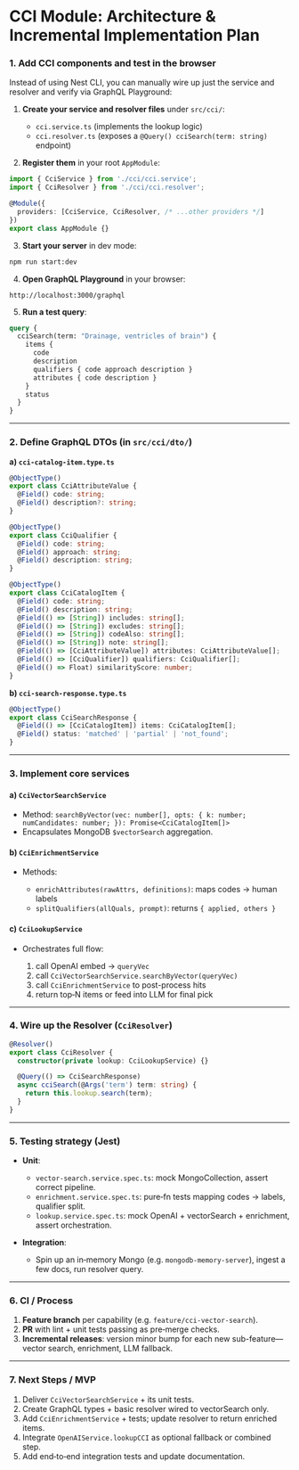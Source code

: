 # CCI Module: Architecture & Incremental Implementation Plan

### 1. Add CCI components and test in the browser

Instead of using Nest CLI, you can manually wire up just the service and resolver and verify via GraphQL Playground:

1. **Create your service and resolver files** under `src/cci/`:

   * `cci.service.ts` (implements the lookup logic)
   * `cci.resolver.ts` (exposes a `@Query() cciSearch(term: string)` endpoint)

2. **Register them** in your root `AppModule`:

```ts
import { CciService } from './cci/cci.service';
import { CciResolver } from './cci/cci.resolver';

@Module({
  providers: [CciService, CciResolver, /* ...other providers */]
})
export class AppModule {}
```

3. **Start your server** in dev mode:

```bash
npm run start:dev
```

4. **Open GraphQL Playground** in your browser:

```
http://localhost:3000/graphql
```

5. **Run a test query**:

```graphql
query {
  cciSearch(term: "Drainage, ventricles of brain") {
    items {
      code
      description
      qualifiers { code approach description }
      attributes { code description }
    }
    status
  }
}
```

---

### 2. Define GraphQL DTOs (in `src/cci/dto/`)

**a) `cci-catalog-item.type.ts`**

```ts
@ObjectType()
export class CciAttributeValue {
  @Field() code: string;
  @Field() description?: string;
}

@ObjectType()
export class CciQualifier {
  @Field() code: string;
  @Field() approach: string;
  @Field() description: string;
}

@ObjectType()
export class CciCatalogItem {
  @Field() code: string;
  @Field() description: string;
  @Field(() => [String]) includes: string[];
  @Field(() => [String]) excludes: string[];
  @Field(() => [String]) codeAlso: string[];
  @Field(() => [String]) note: string[];
  @Field(() => [CciAttributeValue]) attributes: CciAttributeValue[];
  @Field(() => [CciQualifier]) qualifiers: CciQualifier[];
  @Field(() => Float) similarityScore: number;
}
```

**b) `cci-search-response.type.ts`**

```ts
@ObjectType()
export class CciSearchResponse {
  @Field(() => [CciCatalogItem]) items: CciCatalogItem[];
  @Field() status: 'matched' | 'partial' | 'not_found';
}
```

---

### 3. Implement core services

#### a) `CciVectorSearchService`

* Method: `searchByVector(vec: number[], opts: { k: number; numCandidates: number; }): Promise<CciCatalogItem[]>`
* Encapsulates MongoDB `$vectorSearch` aggregation.

#### b) `CciEnrichmentService`

* Methods:

  * `enrichAttributes(rawAttrs, definitions)`: maps codes → human labels
  * `splitQualifiers(allQuals, prompt)`: returns `{ applied, others }`

#### c) `CciLookupService`

* Orchestrates full flow:

  1. call OpenAI embed → `queryVec`
  2. call `CciVectorSearchService.searchByVector(queryVec)`
  3. call `CciEnrichmentService` to post-process hits
  4. return top‑N items or feed into LLM for final pick

---

### 4. Wire up the Resolver (`CciResolver`)

```ts
@Resolver()
export class CciResolver {
  constructor(private lookup: CciLookupService) {}

  @Query(() => CciSearchResponse)
  async cciSearch(@Args('term') term: string) {
    return this.lookup.search(term);
  }
}
```

---

### 5. Testing strategy (Jest)

* **Unit**:

  * `vector-search.service.spec.ts`: mock MongoCollection, assert correct pipeline.
  * `enrichment.service.spec.ts`: pure‑fn tests mapping codes → labels, qualifier split.
  * `lookup.service.spec.ts`: mock OpenAI + vectorSearch + enrichment, assert orchestration.

* **Integration**:

  * Spin up an in‑memory Mongo (e.g. `mongodb-memory-server`), ingest a few docs, run resolver query.

---

### 6. CI / Process

1. **Feature branch** per capability (e.g. `feature/cci-vector-search`).
2. **PR** with lint + unit tests passing as pre‑merge checks.
3. **Incremental releases**: version minor bump for each new sub-feature—vector search, enrichment, LLM fallback.

---

### 7. Next Steps / MVP

1. Deliver `CciVectorSearchService` + its unit tests.
2. Create GraphQL types + basic resolver wired to vectorSearch only.
3. Add `CciEnrichmentService` + tests; update resolver to return enriched items.
4. Integrate `OpenAIService.lookupCCI` as optional fallback or combined step.
5. Add end‑to‑end integration tests and update documentation.
